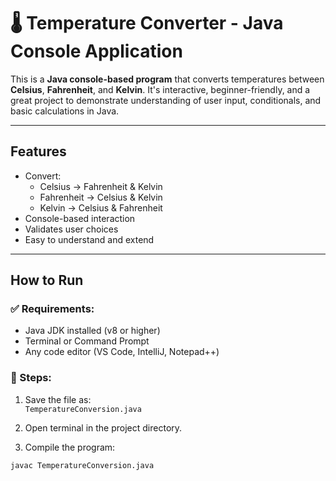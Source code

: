 # 🌡️ Temperature Converter - Java Console Application

This is a  **Java console-based program** that converts temperatures between **Celsius**, **Fahrenheit**, and **Kelvin**. It's interactive, beginner-friendly, and a great project to demonstrate understanding of user input, conditionals, and basic calculations in Java.

---

##  Features

- Convert:
  - Celsius → Fahrenheit & Kelvin
  - Fahrenheit → Celsius & Kelvin
  - Kelvin → Celsius & Fahrenheit
- Console-based interaction
- Validates user choices
- Easy to understand and extend

---

##  How to Run

### ✅ Requirements:
- Java JDK installed (v8 or higher)
- Terminal or Command Prompt
- Any code editor (VS Code, IntelliJ, Notepad++)

### 🔧 Steps:

1. Save the file as:  
   `TemperatureConversion.java`

2. Open terminal in the project directory.

3. Compile the program:

```bash
javac TemperatureConversion.java


